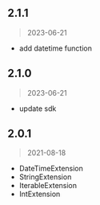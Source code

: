 ## 2.1.1
> 2023-06-21

- add datetime function

## 2.1.0 
> 2023-06-21

- update sdk

## 2.0.1
> 2021-08-18

- DateTimeExtension
- StringExtension
- IterableExtension
- IntExtension
